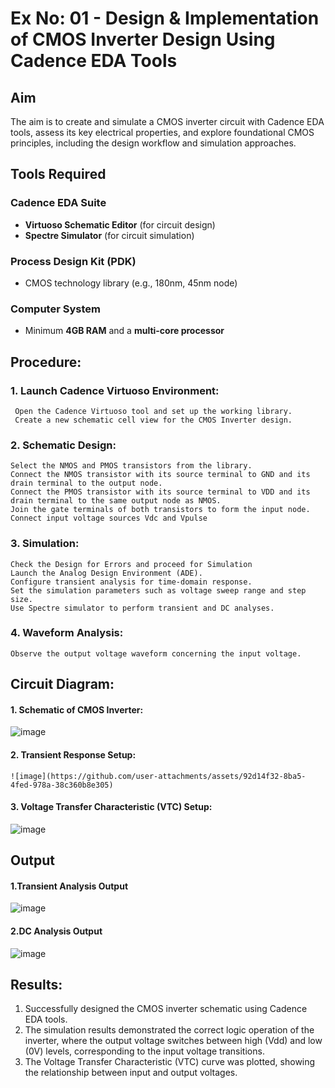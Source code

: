# Ex No: 01 - Design & Implementation of CMOS Inverter Design Using Cadence EDA Tools

## Aim
The aim is to create and simulate a CMOS inverter circuit with Cadence EDA tools, assess its key electrical properties, and explore foundational CMOS principles, including the design workflow and simulation approaches.

## Tools Required

### Cadence EDA Suite
- **Virtuoso Schematic Editor** (for circuit design)  
- **Spectre Simulator** (for circuit simulation)  

### Process Design Kit (PDK)
- CMOS technology library (e.g., 180nm, 45nm node)  

### Computer System
- Minimum **4GB RAM** and a **multi-core processor**

## Procedure:
### 1. Launch Cadence Virtuoso Environment:
     Open the Cadence Virtuoso tool and set up the working library.
     Create a new schematic cell view for the CMOS Inverter design.
### 2. Schematic Design:
    Select the NMOS and PMOS transistors from the library.
    Connect the NMOS transistor with its source terminal to GND and its drain terminal to the output node.
    Connect the PMOS transistor with its source terminal to VDD and its drain terminal to the same output node as NMOS.
    Join the gate terminals of both transistors to form the input node.
    Connect input voltage sources Vdc and Vpulse
### 3. Simulation:
    Check the Design for Errors and proceed for Simulation
    Launch the Analog Design Environment (ADE).
    Configure transient analysis for time-domain response.
    Set the simulation parameters such as voltage sweep range and step size.
    Use Spectre simulator to perform transient and DC analyses.
### 4. Waveform Analysis:
    Observe the output voltage waveform concerning the input voltage.

## Circuit Diagram:
#### 1. Schematic of CMOS Inverter:

   ![image](https://github.com/user-attachments/assets/784d0afa-d8c6-4d7d-8681-84e5c851ea37)
#### 2. Transient Response Setup:

    ![image](https://github.com/user-attachments/assets/92d14f32-8ba5-4fed-978a-38c360b8e305)
#### 3. Voltage Transfer Characteristic (VTC)  Setup:

   ![image](https://github.com/user-attachments/assets/0ee74107-e03a-4204-b685-83ced611c993)

## Output
#### 1.Transient Analysis Output

  ![image](https://github.com/user-attachments/assets/b86fd87f-7a66-47f5-bc26-2b5f4cb5679d)
#### 2.DC Analysis Output

![image](https://github.com/user-attachments/assets/e6b8b6c7-378f-449e-82a5-72286f238b02)

## Results:

1.	Successfully designed the CMOS inverter schematic using Cadence EDA tools.
2.	The simulation results demonstrated the correct logic operation of the inverter, where the output voltage switches between high (Vdd) and low (0V) levels, corresponding to the input voltage transitions.
3.	The Voltage Transfer Characteristic (VTC) curve was plotted, showing the relationship between input and output voltages.
